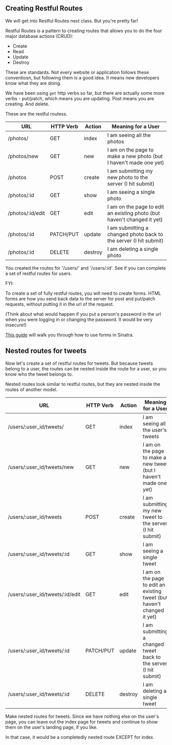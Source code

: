 ## Creating Restful Routes


We will get into Restful Routes next class.  But you're pretty far!  

Restful Routes is a pattern to creating routes that allows you to do the four major database actions (CRUD):
- Create
- Read
- Update
- Destroy

These are standards.  Not every website or application follows these conventiosn, but following them is a good idea.  It means new developers know what they are doing.

We have been using `get` http verbs so far, but there are actually some more verbs - put/patch, which means you are updating.  Post means you are creating.  And delete.

These are the restful routess.


| **URL** | **HTTP Verb** |  **Action**  |  **Meaning for a User** |
|------------|-------------|------------|------------|
| /photos/         | GET       | index  | I am seeing all the photos ||
| /photos/new         | GET       | new   | I am on the page to make a new photo (but I haven't made one yet) |
| /photos          | POST      | create   | I am submitting my new photo to the server (I hit submit) |
| /photos/:id      | GET       | show      | I am seeing a single photo |
| /photos/:id/edit | GET       | edit      | I am on the page to edit an existing photo (but haven't changed it yet) |
| /photos/:id      | PATCH/PUT | update    | I am submitting a changed photo back to the server (I hit submit) |
| /photos/:id      | DELETE    | destroy  | I am deleting a single photo |


You created the routes for '/users/' and '/users/:id'.  See if you can complete a set of restful routes for users.

FYI:

To create a set of fully restful routes, you will need to create forms.  HTML forms are how you send back data to the server for post and put/patch requests, without putting it in the url of the request.  

(Think about what would happen if you put a person's password in the url when you were logging in or changing the password.  It would be very insecure!)

[This guide](https://learn.co/lessons/sinatra-forms-params-readme-walkthrough) will walk you through how to use forms in Sinatra.

## Nested routes for tweets

Now let's create a set of restful routes for tweets.  But because tweets belong to a user, the routes can be nested inside the route for a user, so you know who the tweet belongs to.

Nested routes look similar to restful routes, but they are nested inside the routes of another model.

|  **URL**            | **HTTP Verb** |  **Action**  |  **Meaning for a User** |
|---------------------|-------------|------------|------------|
| /users/:user_id/tweets/         | GET       | index  | I am seeing all the user's tweets |
| /users/:user_id/tweets/new         | GET       | new   | I am on the page to make a new tweet (but I haven't made one yet) |
| /users/:user_id/tweets          | POST      | create   | I am submitting my new tweet to the server (I hit submit) |
| /users/:user_id/tweets/:id      | GET       | show      | I am seeing a single tweet |
| /users/:user_id/tweets/:id/edit | GET       | edit      | I am on the page to edit an existing tweet (but haven't changed it yet) |
| /users/:user_id/tweets/:id      | PATCH/PUT | update    | I am submitting a changed tweet back to the server (I hit submit) |
| /users/:user_id/tweets/:id      | DELETE    | destroy  | I am deleting a single tweet |

Make nested routes for tweets.  Since we have nothing else on the user's page, you can leave out the index page for tweets and continue to show them on the user's landing page, if you like.

In that case, it would be a completedly nested route EXCEPT for index.
